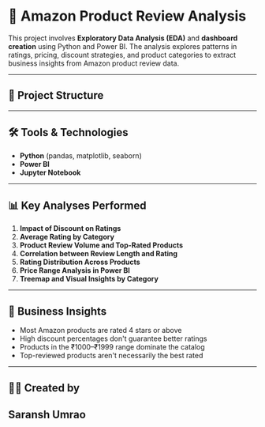 # 🛒 Amazon Product Review Analysis

This project involves **Exploratory Data Analysis (EDA)** and **dashboard creation** using Python and Power BI. The analysis explores patterns in ratings, pricing, discount strategies, and product categories to extract business insights from Amazon product review data.

---

## 📁 Project Structure

---

## 🛠️ Tools & Technologies
- **Python** (pandas, matplotlib, seaborn)
- **Power BI**
- **Jupyter Notebook**

---

## 📊 Key Analyses Performed

1. **Impact of Discount on Ratings**
2. **Average Rating by Category**
3. **Product Review Volume and Top-Rated Products**
4. **Correlation between Review Length and Rating**
5. **Rating Distribution Across Products**
6. **Price Range Analysis in Power BI**
7. **Treemap and Visual Insights by Category**

---

## 📌 Business Insights

- Most Amazon products are rated 4 stars or above
- High discount percentages don't guarantee better ratings
- Products in the ₹1000–₹1999 range dominate the catalog
- Top-reviewed products aren't necessarily the best rated

---

## 👨‍💻 Created by

**Saransh Umrao**  
---

